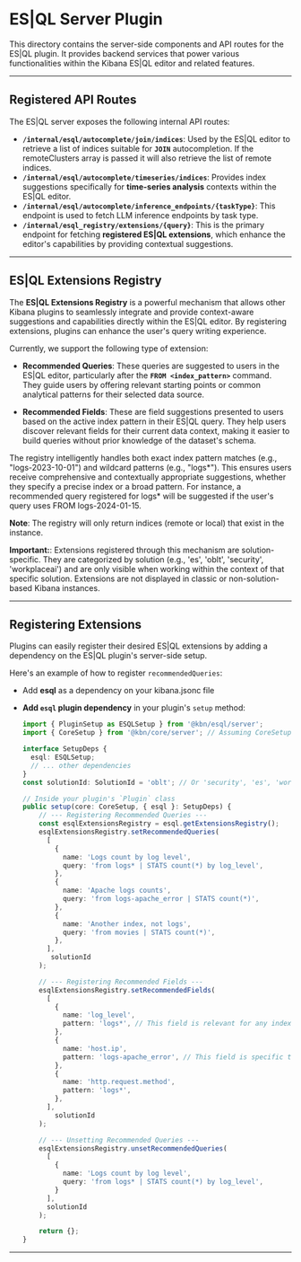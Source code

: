 # ES|QL Server Plugin

This directory contains the server-side components and API routes for the ES|QL plugin. It provides backend services that power various functionalities within the Kibana ES|QL editor and related features.

---

## Registered API Routes

The ES|QL server exposes the following internal API routes:

* **`/internal/esql/autocomplete/join/indices`**: Used by the ES|QL editor to retrieve a list of indices suitable for **`JOIN`** autocompletion. If the remoteClusters array is passed it will also retrieve the list of remote indices.
* **`/internal/esql/autocomplete/timeseries/indices`**: Provides index suggestions specifically for **time-series analysis** contexts within the ES|QL editor.
* **`/internal/esql/autocomplete/inference_endpoints/{taskType}`**: This endpoint is used to fetch LLM inference endpoints by task type.
* **`/internal/esql_registry/extensions/{query}`**: This is the primary endpoint for fetching **registered ES|QL extensions**, which enhance the editor's capabilities by providing contextual suggestions.

---

## ES|QL Extensions Registry

The **ES|QL Extensions Registry** is a powerful mechanism that allows other Kibana plugins to seamlessly integrate and provide context-aware suggestions and capabilities directly within the ES|QL editor. By registering extensions, plugins can enhance the user's query writing experience.

Currently, we support the following type of extension:

* **Recommended Queries**: These queries are suggested to users in the ES|QL editor, particularly after the **`FROM <index_pattern>`** command. They guide users by offering relevant starting points or common analytical patterns for their selected data source.

* **Recommended Fields**: These are field suggestions presented to users based on the active index pattern in their ES|QL query. They help users discover relevant fields for their current data context, making it easier to build queries without prior knowledge of the dataset's schema.

The registry intelligently handles both exact index pattern matches (e.g., "logs-2023-10-01") and wildcard patterns (e.g., "logs*"). This ensures users receive comprehensive and contextually appropriate suggestions, whether they specify a precise index or a broad pattern. For instance, a recommended query registered for logs* will be suggested if the user's query uses FROM logs-2024-01-15.

**Note**: The registry will only return indices (remote or local) that exist in the instance.

**Important:**: Extensions registered through this mechanism are solution-specific. They are categorized by solution (e.g., 'es', 'oblt', 'security', 'workplaceai') and are only visible when working within the context of that specific solution. Extensions are not displayed in classic or non-solution-based Kibana instances.

---

## Registering Extensions

Plugins can easily register their desired ES|QL extensions by adding a dependency on the ES|QL plugin's server-side setup.

Here's an example of how to register `recommendedQueries`:

- Add **esql** as a dependency on your kibana.jsonc file

- **Add `esql` plugin dependency** in your plugin's `setup` method:

    ```typescript
    import { PluginSetup as ESQLSetup } from '@kbn/esql/server';
    import { CoreSetup } from '@kbn/core/server'; // Assuming CoreSetup is needed

    interface SetupDeps {
      esql: ESQLSetup;
      // ... other dependencies
    }
    const solutionId: SolutionId = 'oblt'; // Or 'security', 'es', 'workplaceai', etc.

    // Inside your plugin's `Plugin` class
    public setup(core: CoreSetup, { esql }: SetupDeps) {
        // --- Registering Recommended Queries ---
        const esqlExtensionsRegistry = esql.getExtensionsRegistry();
        esqlExtensionsRegistry.setRecommendedQueries(
          [
            {
              name: 'Logs count by log level',
              query: 'from logs* | STATS count(*) by log_level',
            },
            {
              name: 'Apache logs counts',
              query: 'from logs-apache_error | STATS count(*)',
            },
            {
              name: 'Another index, not logs',
              query: 'from movies | STATS count(*)',
            },
          ],
           solutionId
        );

        // --- Registering Recommended Fields ---
        esqlExtensionsRegistry.setRecommendedFields(
          [
            {
              name: 'log_level',
              pattern: 'logs*', // This field is relevant for any index starting with 'logs...'
            },
            {
              name: 'host.ip',
              pattern: 'logs-apache_error', // This field is specific to 'logs-apache_error'
            },
            {
              name: 'http.request.method',
              pattern: 'logs*',
            },
          ],
            solutionId
        );

        // --- Unsetting Recommended Queries ---
        esqlExtensionsRegistry.unsetRecommendedQueries(
          [
            {
              name: 'Logs count by log level',
              query: 'from logs* | STATS count(*) by log_level',
            }
          ],
          solutionId
        );

        return {};
    }

---